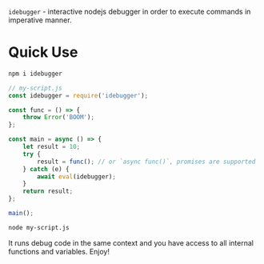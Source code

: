 `idebugger` - interactive nodejs debugger in order to execute commands in imperative manner.

Quick Use
=========


```bash
npm i idebugger
```

```js
// my-script.js
const idebugger = require('idebugger');

const func = () => {
    throw Error('BOOM');
};

const main = async () => {
    let result = 10;
    try {
        result = func(); // or `async func()`, promises are supported
    } catch (e) {
        await eval(idebugger);
    }
    return result;
};

main();
```

```bash
node my-script.js
```

It runs debug code in the same context and you have access to all internal functions and variables. Enjoy!
